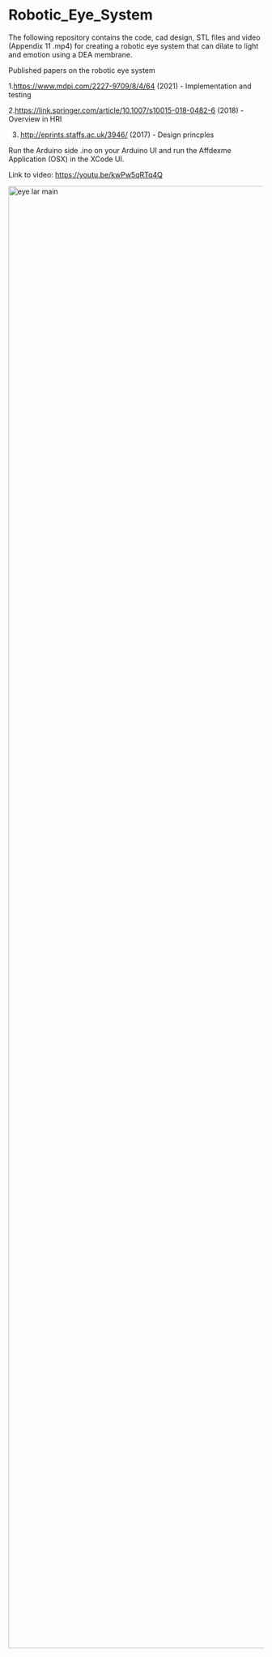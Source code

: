 
# Robotic_Eye_System
The following repository contains the code, cad design, STL files and video (Appendix 11 .mp4) for creating a robotic eye system that can dilate to light and emotion using a DEA membrane.

Published papers on the robotic eye system

1.https://www.mdpi.com/2227-9709/8/4/64 (2021) - Implementation and testing

2.https://link.springer.com/article/10.1007/s10015-018-0482-6 (2018) - Overview in HRI

3. http://eprints.staffs.ac.uk/3946/ (2017) - Design princples

Run the Arduino side .ino on your Arduino UI
and run the Affdexme Application (OSX) in the XCode UI.

Link to video: https://youtu.be/kwPw5qRTq4Q

<img width="2886" alt="eye lar main" src="https://user-images.githubusercontent.com/30932555/111906921-f6eef300-8a4a-11eb-8cc8-dac1ccbeac07.png">

